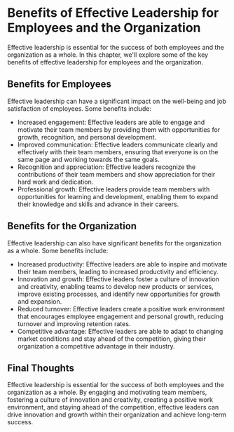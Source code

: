Benefits of Effective Leadership for Employees and the Organization
==================================================================================================================

Effective leadership is essential for the success of both employees and the organization as a whole. In this chapter, we'll explore some of the key benefits of effective leadership for employees and the organization.

Benefits for Employees
----------------------

Effective leadership can have a significant impact on the well-being and job satisfaction of employees. Some benefits include:

* Increased engagement: Effective leaders are able to engage and motivate their team members by providing them with opportunities for growth, recognition, and personal development.
* Improved communication: Effective leaders communicate clearly and effectively with their team members, ensuring that everyone is on the same page and working towards the same goals.
* Recognition and appreciation: Effective leaders recognize the contributions of their team members and show appreciation for their hard work and dedication.
* Professional growth: Effective leaders provide team members with opportunities for learning and development, enabling them to expand their knowledge and skills and advance in their careers.

Benefits for the Organization
-----------------------------

Effective leadership can also have significant benefits for the organization as a whole. Some benefits include:

* Increased productivity: Effective leaders are able to inspire and motivate their team members, leading to increased productivity and efficiency.
* Innovation and growth: Effective leaders foster a culture of innovation and creativity, enabling teams to develop new products or services, improve existing processes, and identify new opportunities for growth and expansion.
* Reduced turnover: Effective leaders create a positive work environment that encourages employee engagement and personal growth, reducing turnover and improving retention rates.
* Competitive advantage: Effective leaders are able to adapt to changing market conditions and stay ahead of the competition, giving their organization a competitive advantage in their industry.

Final Thoughts
--------------

Effective leadership is essential for the success of both employees and the organization as a whole. By engaging and motivating team members, fostering a culture of innovation and creativity, creating a positive work environment, and staying ahead of the competition, effective leaders can drive innovation and growth within their organization and achieve long-term success.
